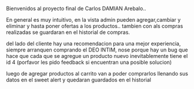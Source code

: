 Bienvenidos al proyecto final de Carlos DAMIAN Arebalo..

En general es muy intuitivo, en la vista admin pueden agregar,cambiar y eliminar y hasta poner ofertas a los productos.. tambien con als compras realizadas se guardaran en el historial de compras.

del lado del cliente hay una recomendacion para una mejor experiencia, siempre arranquen comprando el DEO INTIM, nose porque hay un bug que hace que cada que se agregue un producto nuevo inevitablemente tiene el id 4 (porfavor les pido feedback si encuentran una posible solucion)

luego de agregar productos al carrito van a poder comprarlos llenando sus datos en el sweet alert y quedaran guardados en el historial
